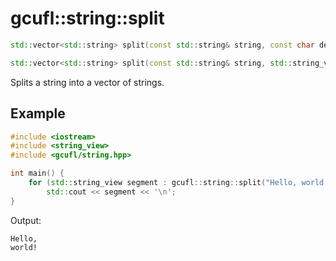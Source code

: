 # gcufl::string::split
```cpp
std::vector<std::string> split(const std::string& string, const char delimiter) noexcept;

std::vector<std::string> split(const std::string& string, std::string_view delimiter) noexcept;
```
Splits a string into a vector of strings.
## Example
```cpp
#include <iostream>
#include <string_view>
#include <gcufl/string.hpp>

int main() {
	for (std::string_view segment : gcufl::string::split("Hello, world!", ' '))
		std::cout << segment << '\n';
}
```
Output:
```
Hello,
world!
```
